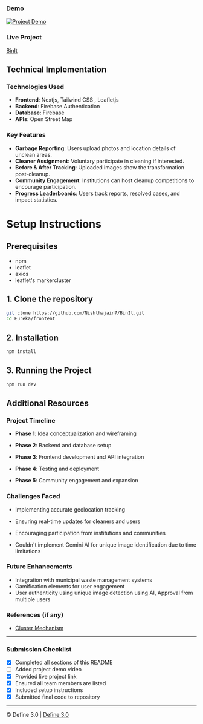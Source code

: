 
### Demo  
[![Project Demo](https://img.youtube.com/vi/47fBzHXPXys/0.jpg)](https://youtu.be/47fBzHXPXys)  

### Live Project
[BinIt](https://youtu.be/47fBzHXPXys)

## Technical Implementation

### Technologies Used
- **Frontend**: Nextjs, Tailwind CSS , Leafletjs
- **Backend**: Firebase Authentication
- **Database**: Firebase
- **APIs**: Open Street Map
<!-- - **DevOps**: [Technologies] -->
<!-- - **Other Tools**: [Technologies] -->

### Key Features
- **Garbage Reporting**: Users upload photos and location details of unclean areas.
- **Cleaner Assignment**: Voluntary participate in cleaning if interested.
- **Before & After Tracking**: Uploaded images show the transformation post-cleanup.
- **Community Engagement**: Institutions can host cleanup competitions to encourage participation.
- **Progress Leaderboards**: Users track reports, resolved cases, and impact statistics.

# Setup Instructions

## Prerequisites
- npm
- leaflet
- axios
- leaflet's markercluster


## 1. Clone the repository

```bash
git clone https://github.com/Nishthajain7/BinIt.git
cd Eureka/frontent
```
## 2. Installation 

```bash
npm install
```

## 3. Running the Project
```bash
npm run dev
```

## Additional Resources

### Project Timeline
- **Phase 1**: Idea conceptualization and wireframing

- **Phase 2**: Backend and database setup

- **Phase 3**: Frontend development and API integration

- **Phase 4**: Testing and deployment

- **Phase 5**: Community engagement and expansion

### Challenges Faced

- Implementing accurate geolocation tracking

- Ensuring real-time updates for cleaners and users

- Encouraging participation from institutions and communities

- Couldn't implement Gemini AI for unique image identification due to time limitations

### Future Enhancements

- Integration with municipal waste management systems
- Gamification elements for user engagement
- User authenticity using unique image detection using AI, Approval from multiple users

### References (if any)
- [Cluster Mechanism](https://leafletjs.com/2012/08/20/guest-post-markerclusterer-0-1-released.html)

---

### Submission Checklist
- [x] Completed all sections of this README
- [ ] Added project demo video
- [x] Provided live project link
- [x] Ensured all team members are listed
- [x] Included setup instructions
- [x] Submitted final code to repository

---

© Define 3.0 | [Define 3.0](https://www.define3.xyz/)
